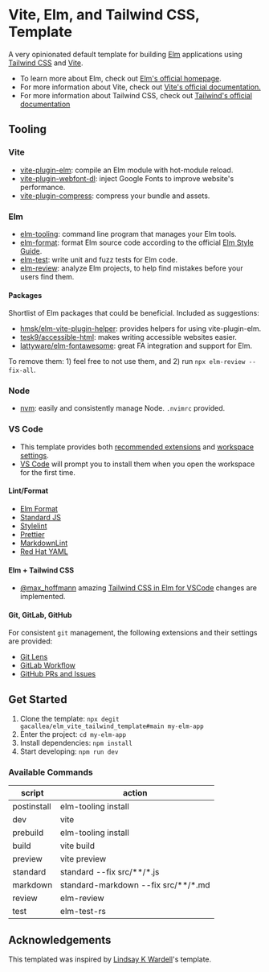 # Vite, Elm, and Tailwind CSS, Template

A very opinionated default template for building [Elm](https://elm-lang.org/) applications using [Tailwind CSS](https://tailwindcss.com/) and [Vite](https://vitejs.dev/).

- To learn more about Elm, check out [Elm's official homepage](https://elm-lang.org/).
- For more information about Vite, check out [Vite's official documentation.](https://vitejs.dev/)
- For more information about Tailwind CSS, check out [Tailwind's official documentation](https://tailwindcss.com/docs/installation)

## Tooling

### Vite

- [vite-plugin-elm](https://github.com/hmsk/vite-plugin-elm): compile an Elm module with hot-module reload.
- [vite-plugin-webfont-dl](https://github.com/feat-agency/vite-plugin-webfont-dl): inject Google Fonts to improve website's performance.
- [vite-plugin-compress](https://github.com/alloc/vite-plugin-compress): compress your bundle and assets.

### Elm

- [elm-tooling](https://elm-tooling.github.io/elm-tooling-cli/): command line program that manages your Elm tools.
- [elm-format](https://github.com/avh4/elm-format): format Elm source code according to the official [Elm Style Guide](https://elm-lang.org/docs/style-guide).
- [elm-test](https://package.elm-lang.org/packages/elm-explorations/test/latest/): write unit and fuzz tests for Elm code.
- [elm-review](https://package.elm-lang.org/packages/jfmengels/elm-review/latest/): analyze Elm projects, to help find mistakes before your users find them.

#### Packages

Shortlist of Elm packages that could be beneficial. Included as suggestions:

- [hmsk/elm-vite-plugin-helper](https://package.elm-lang.org/packages/hmsk/elm-vite-plugin-helper/latest): provides helpers for using vite-plugin-elm.
- [tesk9/accessible-html](https://package.elm-lang.org/packages/tesk9/accessible-html/latest/): makes writing accessible websites easier.
- [lattyware/elm-fontawesome](https://package.elm-lang.org/packages/lattyware/elm-fontawesome/latest/): great FA integration and support for Elm.

To remove them: 1) feel free to not use them, and 2) run ```npx elm-review --fix-all```.

### Node

- [nvm](https://github.com/nvm-sh/nvm): easily and consistently manage Node. ```.nvimrc``` provided.

### VS Code

- This template provides both [recommended extensions](https://code.visualstudio.com/docs/editor/extension-marketplace#_recommended-extensions) and [workspace settings](https://code.visualstudio.com/docs/getstarted/settings#_workspace-settings).
- [VS Code](https://code.visualstudio.com/) will prompt you to install them when you open the workspace for the first time.

#### Lint/Format

- [Elm Format](https://github.com/avh4/elm-format)
- [Standard JS](https://standardjs.com/)
- [Stylelint](https://stylelint.io/)
- [Prettier](https://prettier.io/)
- [MarkdownLint](https://github.com/DavidAnson/markdownlint)
- [Red Hat YAML](https://github.com/redhat-developer/vscode-yaml)

#### Elm + Tailwind CSS

- [@max_hoffmann](https://twitter.com/max_hoffmann) amazing [Tailwind CSS in Elm for VSCode](https://max.hn/thoughts/using-tailwind-css-in-elm-and-vscode) changes are implemented.

#### Git, GitLab, GitHub

For consistent ```git``` management, the following extensions and their settings are provided:

- [Git Lens](https://marketplace.visualstudio.com/items?itemName=eamodio.gitlens)
- [GitLab Workflow](https://marketplace.visualstudio.com/items?itemName=GitLab.gitlab-workflow)
- [GitHub PRs and Issues](https://marketplace.visualstudio.com/items?itemName=GitHub.vscode-pull-request-github)

## Get Started

1. Clone the template: ```npx degit gacallea/elm_vite_tailwind_template#main my-elm-app```
2. Enter the project: ```cd my-elm-app```
3. Install dependencies: ```npm install```
4. Start developing: ```npm run dev```

### Available Commands

| script      | action                              |
| ----------- | ----------------------------------- |
| postinstall | elm-tooling install                 |
| dev         | vite                                |
| prebuild    | elm-tooling install                 |
| build       | vite build                          |
| preview     | vite preview                        |
| standard    | standard --fix src/**/*.js          |
| markdown    | standard-markdown --fix src/**/*.md |
| review      | elm-review                          |
| test        | elm-test-rs                         |

## Acknowledgements

This templated was inspired by [Lindsay K Wardell](https://github.com/lindsaykwardell/vite-elm-template)'s template.
